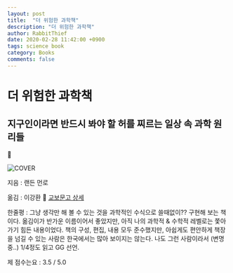 ```yaml
---
layout: post
title:  "더 위험한 과학책"
description: "더 위험한 과학책"
author: RabbitThief
date: 2020-02-28 11:42:00 +0900
tags: science book 
category: Books
comments: false
---
```



# 더 위험한 과학책

## 지구인이라면 반드시 봐야 할 허를 찌르는 일상 속 과학 원리들


![COVER](http://image.kyobobook.co.kr/images/book/xlarge/546/x9788952751546.jpg)

지음 : 랜든 먼로

옮김 : 이강환

[교보문고 상세](http://www.kyobobook.co.kr/product/detailViewKor.laf?ejkGb=KOR&mallGb=KOR&barcode=9788952751546&orderClick=LEa&Kc=#N)

한줄평 : 그냥 생각만 해 볼 수 있는 것을 과학적인 수식으로 쓸때없이?? 구현해 보는 책이다.  옮김이가 반가운 이름이어서 좋았지만, 아직 나의 과학적 & 수학적 레벨로는 쫓아가기 힘든 내용이었다.  책의 구성, 편집, 내용 모두 준수했지만, 아쉽게도 편안하게 책장을 넘길 수 있는 사람은 한국에서는 많아 보이지는 않는다.  나도 그런 사람이라서 (변명중..) 1/4정도 읽고 GG 선언.

제 점수는요 : 3.5 / 5.0


